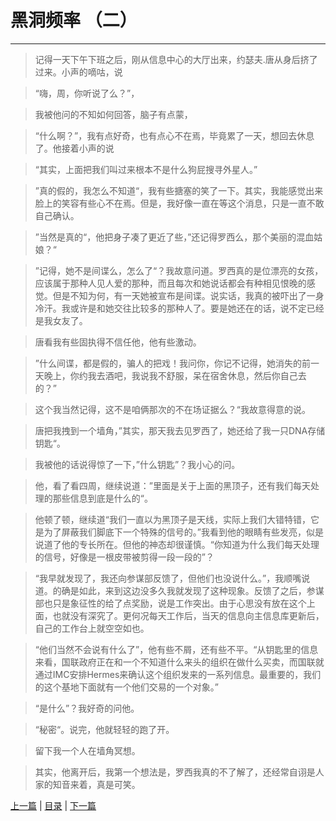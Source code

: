# 黑洞频率 （二） #
----
>记得一天下午下班之后，刚从信息中心的大厅出来，约瑟夫.唐从身后挤了过来。小声的嘀咕，说

>“嗨，周，你听说了么？”，

>我被他问的不知如何回答，脑子有点蒙，

>“什么啊？”，我有点好奇，也有点心不在焉，毕竟累了一天，想回去休息了。他接着小声的说

>“其实，上面把我们叫过来根本不是什么狗屁搜寻外星人。”

>”真的假的，我怎么不知道“，我有些搪塞的笑了一下。其实，我能感觉出来脸上的笑容有些心不在焉。但是，我好像一直在等这个消息，只是一直不敢自己确认。

>”当然是真的“，他把身子凑了更近了些，”还记得罗西么，那个美丽的混血姑娘？“

>”记得，她不是间谍么，怎么了“？我故意问道。罗西真的是位漂亮的女孩，应该属于那种人见人爱的那种，而且每次和她说话都会有种相见恨晚的感觉。但是不知为何，有一天她被宣布是间谍。说实话，我真的被吓出了一身冷汗。我或许是和她交往比较多的那种人了。要是她还在的话，说不定已经是我女友了。

>唐看我有些固执得不信任他，他有些激动。

>”什么间谍，都是假的，骗人的把戏！我问你，你记不记得，她消失的前一天晚上，你约我去酒吧，我说我不舒服，呆在宿舍休息，然后你自己去的？”

>这个我当然记得，这不是咱俩那次的不在场证据么？“我故意得意的说。

>唐把我拽到一个墙角，”其实，那天我去见罗西了，她还给了我一只DNA存储钥匙“。

>我被他的话说得惊了一下，”什么钥匙”？我小心的问。

>他，看了看四周，继续说道：”里面是关于上面的黑顶子，还有我们每天处理的那些信息到底是什么的“。

>他顿了顿，继续道“我们一直以为黑顶子是天线，实际上我们大错特错，它是为了屏蔽我们脚底下一个特殊的信号的。”我看到他的眼睛有些发亮，似是说道了他的专长所在。但他的神态却很谨慎。“你知道为什么我们每天处理的信号，好像是一根皮带被剪得一段一段的”？

>“我早就发现了，我还向参谋部反馈了，但他们也没说什么。”，我顺嘴说道。的确是如此，来到这边没多久我就发现了这种现象。反馈了之后，参谋部也只是象征性的给了点奖励，说是工作突出。由于心思没有放在这个上面，也就没有深究了。更何况每天工作后，当天的信息向主信息库更新后，自己的工作台上就空空如也。

>“他们当然不会说有什么了”，他有些不屑，还有些不平。“从钥匙里的信息来看，国联政府正在和一个不知道什么来头的组织在做什么买卖，而国联就通过IMC安排Hermes来确认这个组织发来的一系列信息。最重要的，我们的这个基地下面就有一个他们交易的一个对象。”

>“是什么”？我好奇的问他。

>“秘密“。说完，他就轻轻的跑了开。

>留下我一个人在墙角冥想。

>其实，他离开后，我第一个想法是，罗西我真的不了解了，还经常自诩是人家的知音来着，真是可笑。

[上一篇](Day5.md "上一篇") | [目录](/README.md "目录") | [下一篇](Day7.md "下一篇")
